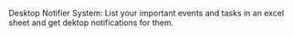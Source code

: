  Desktop Notifier System: List your important events and tasks in an excel sheet and get dektop notifications for them.
 
